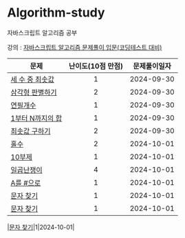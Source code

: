 # Algorithm-study


자바스크립트 알고리즘 공부  

강의 : [자바스크립트 알고리즘 문제풀이 입문(코딩테스트 대비)](https://www.inflearn.com/course/%EC%9E%90%EB%B0%94%EC%8A%A4%ED%81%AC%EB%A6%BD%ED%8A%B8-%EC%95%8C%EA%B3%A0%EB%A6%AC%EC%A6%98-%EB%AC%B8%EC%A0%9C%ED%92%80%EC%9D%B4/dashboard)

|문제|난이도(10점 만점)|문제풀이일자|
|------|:---:|---|
|[세 수 중 최솟값](https://github.com/Seokwoodang/Algorithm-study/blob/main/section1/minimum.js)|1|2024-09-30|
|[삼각형 판별하기](https://github.com/Seokwoodang/Algorithm-study/blob/main/section1/isTriangle.js)|2|2024-09-30|
|[연필개수](https://github.com/Seokwoodang/Algorithm-study/blob/main/section1/pencil.js)|1|2024-09-30|
|[1부터 N까지의 합](https://github.com/Seokwoodang/Algorithm-study/blob/main/section1/sum.js)|1|2024-09-30|
|[최솟값 구하기](https://github.com/Seokwoodang/Algorithm-study/blob/main/section1/minimum2.js)|2|2024-09-30|
|[홀수](https://github.com/Seokwoodang/Algorithm-study/blob/main/section1/odd.js)|2|2024-10-01|
|[10부제](https://github.com/Seokwoodang/Algorithm-study/blob/main/section1/car.js)|1|2024-10-01|
|[일곱난쟁이](https://github.com/Seokwoodang/Algorithm-study/blob/main/section1/dwarf.js)|4|2024-10-01|
|[A를 #으로](https://github.com/Seokwoodang/Algorithm-study/blob/main/section1/replace.js)|1|2024-10-01|
|[문자 찾기](https://github.com/Seokwoodang/Algorithm-study/blob/main/section1/search.js)|1|2024-10-01|
|[문자 찾기](https://github.com/Seokwoodang/Algorithm-study/blob/main/section1/search.js)|1|2024-10-01|

|[문자 찾기](https://github.com/Seokwoodang/Algorithm-study/blob/main/section1/search.js)|1|2024-10-01|
